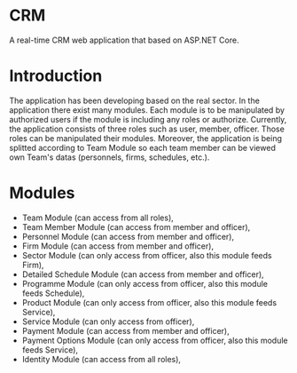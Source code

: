 # CRM
A real-time CRM web application that based on ASP.NET Core.

# Introduction

The application has been developing based on the real sector. In the application there exist many modules. Each module is to be manipulated by authorized users if the module is including any roles or authorize. Currently, the application consists of three roles such as user, member, officer. Those roles can be manipulated their modules. Moreover, the application is being splitted according to Team Module so each team member can be viewed own Team's datas (personnels, firms, schedules, etc.).

# Modules

- Team Module (can access from all roles),
- Team Member Module (can access from member and officer),
- Personnel Module (can access from member and officer),
- Firm Module (can access from member and officer),
- Sector Module (can only access from officer, also this module feeds Firm),
- Detailed Schedule Module (can access from member and officer),
- Programme Module (can only access from officer, also this module feeds Schedule),
- Product Module (can only access from officer, also this module feeds Service),
- Service Module (can only access from officer),
- Payment Module (can access from member and officer),
- Payment Options Module (can only access from officer, also this module feeds Service),
- Identity Module (can access from all roles),
